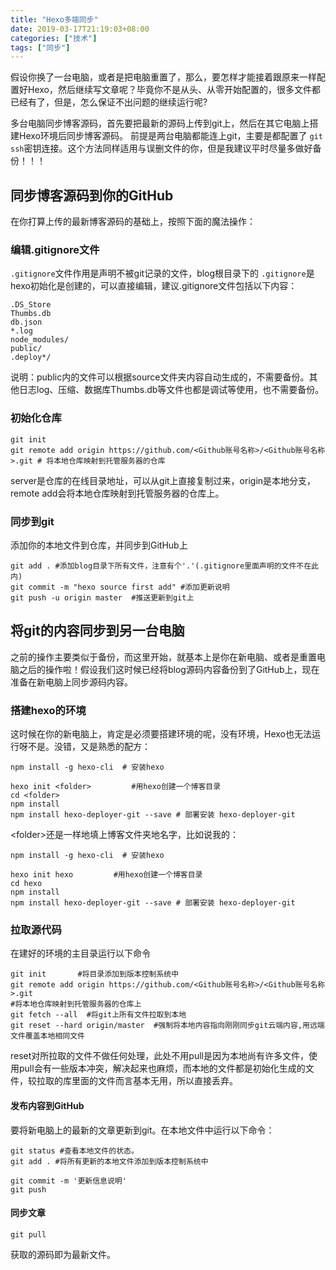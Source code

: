 ```yaml
---
title: "Hexo多端同步"
date: 2019-03-17T21:19:03+08:00
categories: ["技术"]
tags: ["同步"]
---
```


假设你换了一台电脑，或者是把电脑重置了，那么，要怎样才能接着跟原来一样配置好Hexo，然后继续写文章呢？毕竟你不是从头、从零开始配置的，很多文件都已经有了，但是，怎么保证不出问题的继续运行呢?

多台电脑同步博客源码，首先要把最新的源码上传到git上，然后在其它电脑上搭建Hexo环境后同步博客源码。 前提是两台电脑都能连上git，主要是都配置了 `git ssh`密钥连接。这个方法同样适用与误删文件的你，但是我建议平时尽量多做好备份！！！

## 同步博客源码到你的GitHub

在你打算上传的最新博客源码的基础上，按照下面的魔法操作：

### 编辑.gitignore文件

`.gitignore`文件作用是声明不被git记录的文件，blog根目录下的 `.gitignore`是hexo初始化是创建的，可以直接编辑，建议.gitignore文件包括以下内容：

```
.DS_Store      
Thumbs.db      
db.json      
*.log      
node_modules/      
public/      
.deploy*/
```

说明：public内的文件可以根据source文件夹内容自动生成的，不需要备份。其他日志log、压缩、数据库Thumbs.db等文件也都是调试等使用，也不需要备份。

### 初始化仓库

```
git init    
git remote add origin https://github.com/<Github账号名称>/<Github账号名称>.git # 将本地仓库映射到托管服务器的仓库
```

server是仓库的在线目录地址，可以从git上直接复制过来，origin是本地分支，remote add会将本地仓库映射到托管服务器的仓库上。

### 同步到git

添加你的本地文件到仓库，并同步到GitHub上

```
git add . #添加blog目录下所有文件，注意有个'.'(.gitignore里面声明的文件不在此内)    
git commit -m "hexo source first add" #添加更新说明    
git push -u origin master  #推送更新到git上
```

## 将git的内容同步到另一台电脑

之前的操作主要类似于备份，而这里开始，就基本上是你在新电脑、或者是重置电脑之后的操作啦！假设我们这时候已经将blog源码内容备份到了GitHub上，现在准备在新电脑上同步源码内容。

### 搭建hexo的环境

这时候在你的新电脑上，肯定是必须要搭建环境的呢，没有环境，Hexo也无法运行呀不是。没错，又是熟悉的配方：

```
npm install -g hexo-cli  # 安装hexo

hexo init <folder>         #用hexo创建一个博客目录
cd <folder>
npm install
npm install hexo-deployer-git --save # 部署安装 hexo-deployer-git
```

\<folder>还是一样地填上博客文件夹地名字，比如说我的：

```
npm install -g hexo-cli  # 安装hexo

hexo init hexo         #用hexo创建一个博客目录
cd hexo
npm install
npm install hexo-deployer-git --save # 部署安装 hexo-deployer-git
```

### 拉取源代码

在建好的环境的主目录运行以下命令

```
git init       #将目录添加到版本控制系统中    
git remote add origin https://github.com/<Github账号名称>/<Github账号名称>.git 
#将本地仓库映射到托管服务器的仓库上    
git fetch --all  #将git上所有文件拉取到本地    
git reset --hard origin/master  #强制将本地内容指向刚刚同步git云端内容,用远端文件覆盖本地相同文件
```

reset对所拉取的文件不做任何处理，此处不用pull是因为本地尚有许多文件，使用pull会有一些版本冲突，解决起来也麻烦，而本地的文件都是初始化生成的文件，较拉取的库里面的文件而言基本无用，所以直接丢弃。

#### 发布内容到GitHub

要将新电脑上的最新的文章更新到git。在本地文件中运行以下命令：

```
git status #查看本地文件的状态。
git add . #将所有更新的本地文件添加到版本控制系统中

git commit -m '更新信息说明' 
git push
```

#### 同步文章

```
git pull
```

获取的源码即为最新文件。
